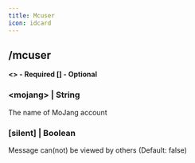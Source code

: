 ```yaml
---
title: Mcuser
icon: idcard
---
```


## /mcuser

**\<\> - Required \[\] - Optional**

### **\<mojang\>** | String
The name of MoJang account

### **\[silent\]** | Boolean
Message can(not) be viewed by others (Default: false)
